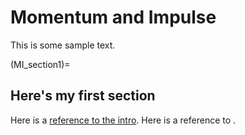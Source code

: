 # Momentum and Impulse

This is some sample text.

(MI_section1)=
## Here's my first section

Here is a [reference to the intro](intro.md). Here is a reference to [](MI_section1). 
